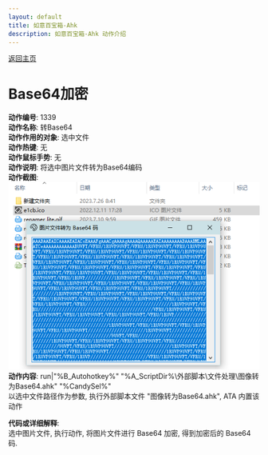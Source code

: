 ```yaml
---
layout: default
title: 如意百宝箱-Ahk
description: 如意百宝箱-Ahk 动作介绍
---
```


[返回主页](../index.md)

# [](#header-2) Base64加密

**动作编号**: 1339  
**动作名称**: 转Base64  
**动作作用的对象**: 选中文件  
**动作热键**: 无  
**动作鼠标手势**: 无  
**动作说明**: 将选中图片文件转为Base64编码  
**动作截图**:  
  ![Base64加密](img1/1339.png)  
**动作内容**: run|"%B_Autohotkey%" "%A_ScriptDir%\外部脚本\文件处理\图像转为Base64.ahk" "%CandySel%"  
以选中文件路径作为参数, 执行外部脚本文件 "图像转为Base64.ahk", ATA 内置该动作  

**代码或详细解释**:  
选中图片文件, 执行动作, 将图片文件进行 Base64 加密, 得到加密后的 Base64 码. 
